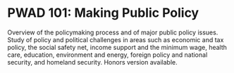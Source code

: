 # PWAD 101: Making Public Policy

Overview of the policymaking process and of major public policy issues. Study of policy and political challenges in areas such as economic and tax policy, the social safety net, income support and the minimum wage, health care, education, environment and energy, foreign policy and national security, and homeland security. Honors version available.
